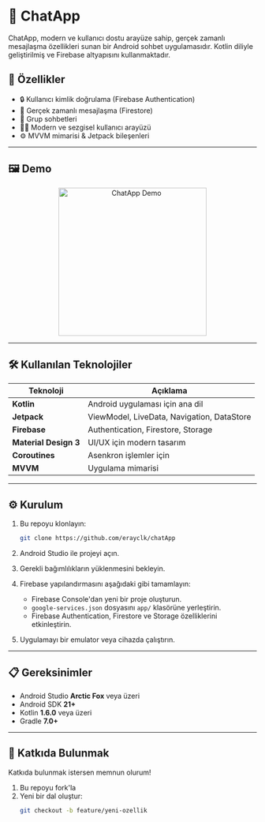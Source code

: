 # 💬 ChatApp

ChatApp, modern ve kullanıcı dostu arayüze sahip, gerçek zamanlı mesajlaşma özellikleri sunan bir Android sohbet uygulamasıdır. Kotlin diliyle geliştirilmiş ve Firebase altyapısını kullanmaktadır.

## 🚀 Özellikler

- 🔒 Kullanıcı kimlik doğrulama (Firebase Authentication)
- 💬 Gerçek zamanlı mesajlaşma (Firestore)
- 👥 Grup sohbetleri
- 🧑‍💻 Modern ve sezgisel kullanıcı arayüzü
- ⚙️ MVVM mimarisi & Jetpack bileşenleri

---

## 🖼️ Demo

<div align="center">
  <img src="screenshots/Screen_recording_20250524_182453.gif" alt="ChatApp Demo" width="300"/>
</div>

---

## 🛠️ Kullanılan Teknolojiler

| Teknoloji       | Açıklama                        |
|----------------|---------------------------------|
| **Kotlin**      | Android uygulaması için ana dil |
| **Jetpack**     | ViewModel, LiveData, Navigation, DataStore |
| **Firebase**    | Authentication, Firestore, Storage |
| **Material Design 3** | UI/UX için modern tasarım      |
| **Coroutines**  | Asenkron işlemler için          |
| **MVVM**        | Uygulama mimarisi               |

---

## ⚙️ Kurulum

1. Bu repoyu klonlayın:
    ```bash
    git clone https://github.com/erayclk/chatApp
    ```

2. Android Studio ile projeyi açın.

3. Gerekli bağımlılıkların yüklenmesini bekleyin.

4. Firebase yapılandırmasını aşağıdaki gibi tamamlayın:

   - Firebase Console'dan yeni bir proje oluşturun.
   - `google-services.json` dosyasını `app/` klasörüne yerleştirin.
   - Firebase Authentication, Firestore ve Storage özelliklerini etkinleştirin.

5. Uygulamayı bir emulator veya cihazda çalıştırın.

---

## 📋 Gereksinimler

- Android Studio **Arctic Fox** veya üzeri
- Android SDK **21+**
- Kotlin **1.6.0** veya üzeri
- Gradle **7.0+**

---

## 🤝 Katkıda Bulunmak

Katkıda bulunmak istersen memnun olurum!

1. Bu repoyu fork'la  
2. Yeni bir dal oluştur:  
   ```bash
   git checkout -b feature/yeni-ozellik
